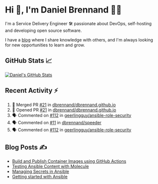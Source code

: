 # Hi 👋, I'm Daniel Brennand 👨‍💻

I'm a Service Delivery Engineer 🛠 passionate about DevOps, self-hosting and developing open source software.

I have a [blog](https://danielbrennand.com/blog/) where I share knowledge with others, and I'm always looking for new opportunities to learn and grow.

## GitHub Stats 📈

[![Daniel's GitHub Stats](https://github-readme-stats-dbrennand.vercel.app/api?username=dbrennand&show_icons=true&count_private=true&hide_border=true&theme=dark)](https://github.com/anuraghazra/github-readme-stats)

## Recent Activity ⚡

<!--START_SECTION:activity-->
1. 🎉 Merged PR [#21](https://github.com/dbrennand/dbrennand.github.io/pull/21) in [dbrennand/dbrennand.github.io](https://github.com/dbrennand/dbrennand.github.io)
2. 💪 Opened PR [#21](https://github.com/dbrennand/dbrennand.github.io/pull/21) in [dbrennand/dbrennand.github.io](https://github.com/dbrennand/dbrennand.github.io)
3. 🗣 Commented on [#112](https://github.com/geerlingguy/ansible-role-security/pull/112#issuecomment-1778595416) in [geerlingguy/ansible-role-security](https://github.com/geerlingguy/ansible-role-security)
4. 🗣 Commented on [#11](https://github.com/dbrennand/speeder/issues/11#issuecomment-1771047401) in [dbrennand/speeder](https://github.com/dbrennand/speeder)
5. 🗣 Commented on [#112](https://github.com/geerlingguy/ansible-role-security/pull/112#issuecomment-1757051629) in [geerlingguy/ansible-role-security](https://github.com/geerlingguy/ansible-role-security)
<!--END_SECTION:activity-->

## Blog Posts ✍

<!-- BLOG-POST-LIST:START -->
- [Build and Publish Container Images using GitHub Actions](https://danielbrennand.com/blog/build-and-publish-container-image-gha/)
- [Testing Ansible Content with Molecule](https://danielbrennand.com/blog/testing-ansible-content/)
- [Managing Secrets in Ansible](https://danielbrennand.com/blog/managing-secrets-in-ansible/)
- [Getting started with Ansible](https://danielbrennand.com/blog/getting-started-ansible/)
<!-- BLOG-POST-LIST:END -->
